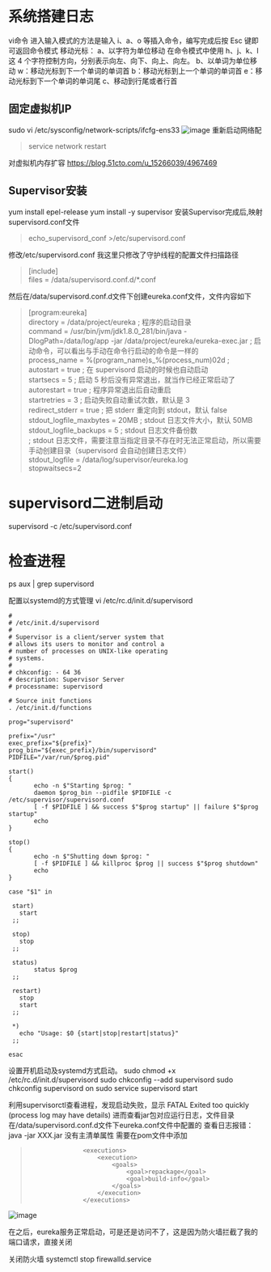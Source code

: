 # 系统搭建日志

vi命令
进入输入模式的方法是输入 i、a、o 等插入命令，编写完成后按 Esc 键即可返回命令模式
移动光标：
a、以字符为单位移动
在命令模式中使用 h、j、k、l 这 4 个字符控制方向，分别表示向左、向下、向上、向左。
b、以单词为单位移动
w：移动光标到下一个单词的单词首
b：移动光标到上一个单词的单词首
e：移动光标到下一个单词的单词尾
c、移动到行尾或者行首

## 固定虚拟机IP
sudo vi /etc/sysconfig/network-scripts/ifcfg-ens33
![image](https://user-images.githubusercontent.com/17979141/188799267-2c8ebdf9-1a65-4abb-bf54-3c5717d2fd22.png)
重新启动网络配
> service network restart

对虚拟机内存扩容
https://blog.51cto.com/u_15266039/4967469


## Supervisor安装
yum install epel-release
yum install -y supervisor
安装Supervisor完成后,映射supervisord.conf文件
> echo_supervisord_conf >/etc/supervisord.conf  

修改/etc/supervisord.conf
我这里只修改了守护线程的配置文件扫描路径
> [include]  
files = /data/supervisord.conf.d/*.conf  

然后在/data/supervisord.conf.d文件下创建eureka.conf文件，文件内容如下
> [program:eureka]  
> directory = /data/project/eureka ; 程序的启动目录  
> command = /usr/bin/jvm/jdk1.8.0_281/bin/java -DlogPath=/data/log/app -jar /data/project/eureka/eureka-exec.jar ; 启动命令，可以看出与手动在命令行启动的命令是一样的  
> process_name = %(program_name)s_%(process_num)02d ;   
> autostart = true     ; 在 supervisord 启动的时候也自动启动  
> startsecs = 5        ; 启动 5 秒后没有异常退出，就当作已经正常启动了  
> autorestart = true   ; 程序异常退出后自动重启  
> startretries = 3     ; 启动失败自动重试次数，默认是 3  
> redirect_stderr = true  ; 把 stderr 重定向到 stdout，默认 false  
> stdout_logfile_maxbytes = 20MB  ; stdout 日志文件大小，默认 50MB  
> stdout_logfile_backups = 5     ; stdout 日志文件备份数  
> ; stdout 日志文件，需要注意当指定目录不存在时无法正常启动，所以需要手动创建目录（supervisord 会自动创建日志文件）  
> stdout_logfile = /data/log/supervisor/eureka.log  
> stopwaitsecs=2  

# supervisord二进制启动
supervisord -c /etc/supervisord.conf
# 检查进程
ps aux | grep supervisord

配置以systemd的方式管理
vi /etc/rc.d/init.d/supervisord
```#!/bin/sh
#
# /etc/init.d/supervisord
#
# Supervisor is a client/server system that
# allows its users to monitor and control a
# number of processes on UNIX-like operating
# systems.
#
# chkconfig: - 64 36
# description: Supervisor Server
# processname: supervisord

# Source init functions
. /etc/init.d/functions

prog="supervisord"

prefix="/usr"
exec_prefix="${prefix}"
prog_bin="${exec_prefix}/bin/supervisord"
PIDFILE="/var/run/$prog.pid"

start()
{
       echo -n $"Starting $prog: "
       daemon $prog_bin --pidfile $PIDFILE -c /etc/supervisor/supervisord.conf
       [ -f $PIDFILE ] && success $"$prog startup" || failure $"$prog startup"
       echo
}

stop()
{
       echo -n $"Shutting down $prog: "
       [ -f $PIDFILE ] && killproc $prog || success $"$prog shutdown"
       echo
}

case "$1" in

 start)
   start
 ;;

 stop)
   stop
 ;;

 status)
       status $prog
 ;;

 restart)
   stop
   start
 ;;

 *)
   echo "Usage: $0 {start|stop|restart|status}"
 ;;

esac
```

设置开机启动及systemd方式启动。
sudo chmod +x /etc/rc.d/init.d/supervisord
sudo chkconfig --add supervisord
sudo chkconfig supervisord on
sudo service supervisord start


利用supervisorctl查看进程，发现启动失败，显示
FATAL Exited too quickly (process log may have details)
进而查看jar包对应运行日志，文件目录在/data/supervisord.conf.d文件下eureka.conf文件中配置的
查看日志报错：java -jar XXX.jar 没有主清单属性
需要在pom文件中添加
>                    <executions>  
>                        <execution>  
>                            <goals>  
>                                <goal>repackage</goal>  
>                                <goal>build-info</goal>  
>                            </goals>  
>                        </execution>  
>                    </executions>  
![image](https://user-images.githubusercontent.com/17979141/189075585-e51e03c1-d142-48a7-8a68-04eda4363ca7.png)

在之后，eureka服务正常启动，可是还是访问不了，这是因为防火墙拦截了我的端口请求，直接关闭

关闭防火墙
systemctl stop firewalld.service
